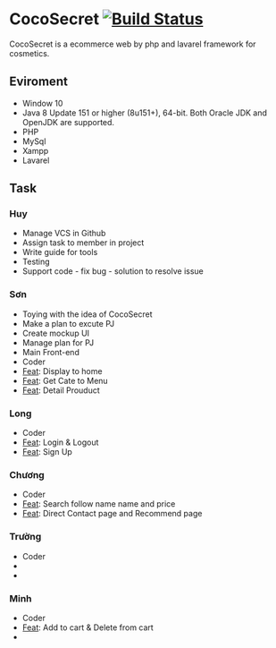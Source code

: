 # CocoSecret <a href="http://myphamngocson.000webhostapp.com/"><img src="https://travis-ci.org/laravel/framework.svg" alt="Build Status"></a>

CocoSecret is a ecommerce web by php and lavarel framework for cosmetics.

## Eviroment

* Window 10
* Java 8 Update 151 or higher (8u151+), 64-bit. Both Oracle JDK and OpenJDK are supported.
* PHP
* MySql
* Xampp
* Lavarel

## Task

### Huy
* Manage VCS in Github
* Assign task to member in project
* Write guide for tools
* Testing
* Support code - fix bug - solution to resolve issue

### Sơn
* Toying with the idea of CocoSecret
* Make a plan to excute PJ
* Create mockup UI
* Manage plan for PJ
* Main Front-end
* Coder
* [Feat]: Display to home
* [Feat]: Get Cate to Menu
* [Feat]: Detail Prouduct

### Long
* Coder
* [Feat]: Login & Logout
* [Feat]: Sign Up

### Chương
* Coder
* [Feat]: Search follow name name and price
* [Feat]: Direct Contact page and Recommend page

### Trường
* Coder
* [Feat]: Admin
* [Feat]: Bill

### Minh
* Coder
* [Feat]: Add to cart & Delete from cart
* [Feat]: Checkout